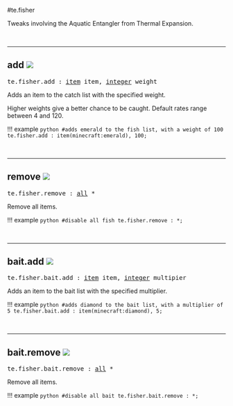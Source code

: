 #te.fisher

Tweaks involving the Aquatic Entangler from Thermal Expansion.

<br>

---
## add ![](/img/version_1.12.png)

<pre>te.fisher.add : <a href="/arguments/item/">item</a> item, <a href="/arguments/integer/">integer</a> weight</pre>

Adds an item to the catch list with the specified weight.

Higher weights give a better chance to be caught. Default rates range between 4 and 120.

!!! example
	```python
	#adds emerald to the fish list, with a weight of 100
	te.fisher.add : item(minecraft:emerald), 100;
	```

<br>

---
## remove ![](/img/version_1.12.png)

<pre>te.fisher.remove : <a href="/arguments/all/">all</a> *</pre>

Remove all items.

!!! example
	```python
	#disable all fish
	te.fisher.remove : *;
	```

<br>

---
## bait.add ![](/img/version_1.12.png)

<pre>te.fisher.bait.add : <a href="/arguments/item/">item</a> item, <a href="/arguments/integer/">integer</a> multipier</pre>

Adds an item to the bait list with the specified multiplier.

!!! example
	```python
	#adds diamond to the bait list, with a multiplier of 5
	te.fisher.bait.add : item(minecraft:diamond), 5;
	```

<br>

---
## bait.remove ![](/img/version_1.12.png)

<pre>te.fisher.bait.remove : <a href="/arguments/all/">all</a> *</pre>

Remove all items.

!!! example
	```python
	#disable all bait
	te.fisher.bait.remove : *;
	```

<br>